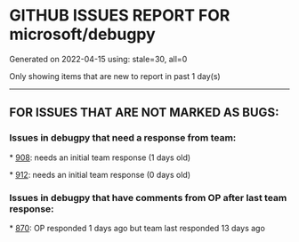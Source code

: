 
# GITHUB ISSUES REPORT FOR microsoft/debugpy


Generated on 2022-04-15 using: stale=30, all=0


Only showing items that are new to report in past 1 day(s)


---

## FOR ISSUES THAT ARE NOT MARKED AS BUGS:


### Issues in debugpy that need a response from team:


\* [908](https://github.com/microsoft/debugpy/issues/908 "Create persistent custom commands"): needs an initial team response (1 days old)

\* [912](https://github.com/microsoft/debugpy/issues/912 "[BUG] - Single Quotes Escaped with \ On Linux"): needs an initial team response (0 days old)

### Issues in debugpy that have comments from OP after last team response:


\* [870](https://github.com/microsoft/debugpy/issues/870 "Provide APIs to stop listening / stop debugger"): OP responded 1 days ago but team last responded 13 days ago
